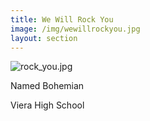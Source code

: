```yaml
---
title: We Will Rock You
image: /img/wewillrockyou.jpg
layout: section
---
```


![rock_you.jpg](/rock_you.jpg)

Named Bohemian 

Viera High School
